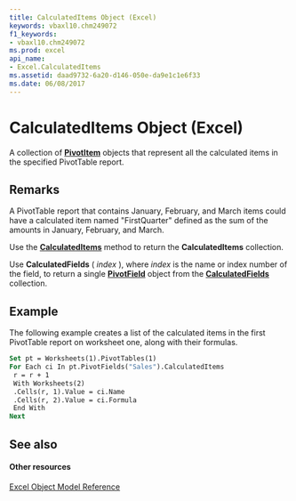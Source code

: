 ```yaml
---
title: CalculatedItems Object (Excel)
keywords: vbaxl10.chm249072
f1_keywords:
- vbaxl10.chm249072
ms.prod: excel
api_name:
- Excel.CalculatedItems
ms.assetid: daad9732-6a20-d146-050e-da9e1c1e6f33
ms.date: 06/08/2017
---
```



# CalculatedItems Object (Excel)

A collection of  **[PivotItem](pivotitem-object-excel.md)** objects that represent all the calculated items in the specified PivotTable report.


## Remarks

A PivotTable report that contains January, February, and March items could have a calculated item named "FirstQuarter" defined as the sum of the amounts in January, February, and March.

Use the  **[CalculatedItems](pivotfield-calculateditems-method-excel.md)** method to return the **CalculatedItems** collection.

Use  **CalculatedFields** ( _index_ ), where _index_ is the name or index number of the field, to return a single **[PivotField](pivotfield-object-excel.md)** object from the **[CalculatedFields](calculatedfields-object-excel.md)** collection.


## Example

The following example creates a list of the calculated items in the first PivotTable report on worksheet one, along with their formulas.


```vb
Set pt = Worksheets(1).PivotTables(1) 
For Each ci In pt.PivotFields("Sales").CalculatedItems 
 r = r + 1 
 With Worksheets(2) 
 .Cells(r, 1).Value = ci.Name 
 .Cells(r, 2).Value = ci.Formula 
 End With 
Next
```


## See also


#### Other resources



[Excel Object Model Reference](http://msdn.microsoft.com/library/11ea8598-8a20-92d5-f98b-0da04263bf2c%28Office.15%29.aspx)

